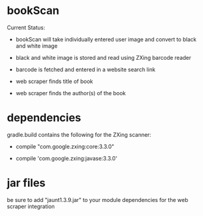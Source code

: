 # bookScan
Current Status:

  - bookScan will take individually entered user image and convert to black and white image
  
  - black and white image is stored and read using ZXing barcode reader
  
  - barcode is fetched and entered in a website search link
  
  - web scraper finds title of book
  
  - web scraper finds the author(s) of the book


# dependencies 

gradle.build contains the following for the ZXing scanner:

- compile "com.google.zxing:core:3.3.0"

- compile 'com.google.zxing:javase:3.3.0'

# jar files

be sure to add "jaunt1.3.9.jar" to your module dependencies for the web scraper integration
